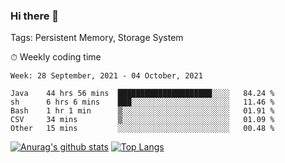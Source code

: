 ### Hi there 👋

Tags: Persistent Memory, Storage System

<!--

[![Anurag's github stats](https://github-readme-stats.vercel.app/api?username=wwyf)](https://github.com/anuraghazra/github-readme-stats)

[![Anurag's github stats](https://github-readme-stats.vercel.app/api?username=wwyf&count_private=true)](https://github.com/anuraghazra/github-readme-stats)


[![Top Langs](https://github-readme-stats.vercel.app/api/top-langs/?username=wwyf&count_private=true&&hide=jupyter%20notebook,html)](https://github.com/anuraghazra/github-readme-stats)



-->


⏱ Weekly coding time

<!--START_SECTION:waka-->
```text
Week: 28 September, 2021 - 04 October, 2021

Java    44 hrs 56 mins  █████████████████████░░░░   84.24 % 
sh      6 hrs 6 mins    ███░░░░░░░░░░░░░░░░░░░░░░   11.46 % 
Bash    1 hr 1 min      ▒░░░░░░░░░░░░░░░░░░░░░░░░   01.91 % 
CSV     34 mins         ▒░░░░░░░░░░░░░░░░░░░░░░░░   01.09 % 
Other   15 mins         ░░░░░░░░░░░░░░░░░░░░░░░░░   00.48 % 
```
<!--END_SECTION:waka-->



[![Anurag's github stats](https://github-readme-stats.vercel.app/api?username=wwyf&count_private=true&show_icons=true&hide_border=true)](https://github.com/anuraghazra/github-readme-stats) [![Top Langs](https://github-readme-stats.vercel.app/api/top-langs/?username=wwyf&count_private=true&hide=jupyter%20notebook,html,OpenEdge%20ABL&langs_count=10&layout=compact&hide_border=true)](https://github.com/anuraghazra/github-readme-stats)

<!--

[![willianrod's wakatime stats](https://github-readme-stats.vercel.app/api/wakatime?username=wwyf)](https://github.com/anuraghazra/github-readme-stats)


-->
